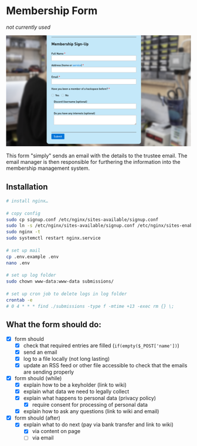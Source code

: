 # Membership Form

*not currently used*

![screenshot of form](images/example_form.png)

This form "simply" sends an email with the details to the trustee email. The email manager is then responsible for furthering the information into the membership management system.

## Installation

```bash
# install nginx…

# copy config
sudo cp signup.conf /etc/nginx/sites-available/signup.conf
sudo ln -s /etc/nginx/sites-available/signup.conf /etc/nginx/sites-enabled/signup.conf
sudo nginx -t 
sudo systemctl restart nginx.service

# set up mail
cp .env.example .env
nano .env

# set up log folder
sudo chown www-data:www-data submissions/

# set up cron job to delete logs in log folder
crontab -e
# 0 4 * * * find ./submissions -type f -mtime +13 -exec rm {} \;
```

## What the form should do:

- [x] form should
  - [x] check that required entries are filled (`if(empty($_POST['name'])`)
  - [x] send an email
  - [x] log to a file locally (not long lasting)
  - [x] update an RSS feed or other file accessible to check that the emails are sending properly
- [x] form should (while)
  - [x] explain how to be a keyholder (link to wiki)
  - [x] explain what data we need to legally collect
  - [x] explain what happens to personal data (privacy policy)
    - [x] require consent for processing of personal data
  - [x] explain how to ask any questions (link to wiki and email)
- [x] form should (after)
  - [x] explain what to do next (pay via bank transfer and link to wiki)
    - [x] via content on page
    - [ ] via email
